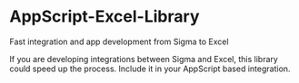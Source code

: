 # AppScript-Excel-Library
Fast integration and app development from Sigma to Excel

If you are developing integrations between Sigma and Excel, this library could speed up the process. Include it in your AppScript based integration.
